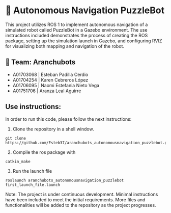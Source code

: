# 🤖 Autonomous Navigation PuzzleBot 

This project utilizes ROS 1 to implement autonomous navigation of a simulated robot called PuzzleBot in a Gazebo environment. The use instructions included demonstrates the process of creating the ROS package, setting up the simulation launch in Gazebo, and configuring RVIZ for visualizing both mapping and navigation of the robot.

## 📌 Team: Aranchubots 

* A01703068 | Esteban Padilla Cerdio
* A01704254 | Karen Cebreros López
* A01706095 | Naomi Estefania Nieto Vega
* A01751706 | Aranza Leal Aguirre

## Use instructions:

In order to run this code, please follow the next instructions:
1. Clone the repository in a shell window.
```
git clone https://github.com/Esteb37/aranchubots_autonomousnavigation_puzzlebot.git
```
2. Compile the ros package with
```
catkin_make
```
3. Run the launch file
```
roslaunch aranchubots_autonomousnavigation_puzzlebot first_launch_file.launch
```

Note: The project is under continuous development. Minimal instructions have been included to meet the initial requirements. More files and functionalities will be added to the repository as the project progresses.